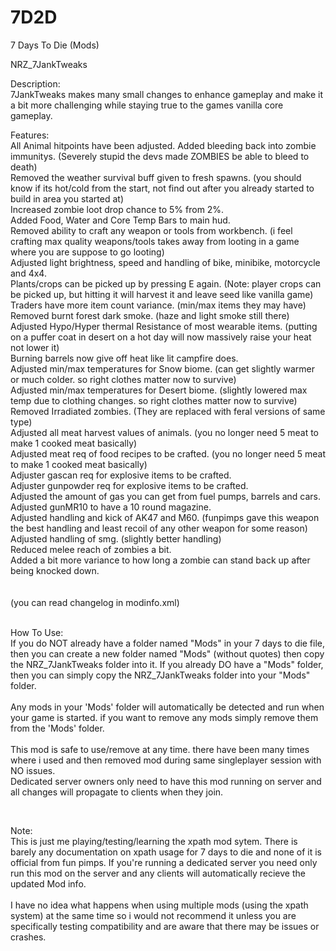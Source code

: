 # 7D2D
7 Days To Die (Mods)

NRZ_7JankTweaks

Description:
</br>
	7JankTweaks makes many small changes to enhance gameplay and make it a bit more challenging while staying true to the games vanilla core gameplay.

       


Features:
</br>
	All Animal hitpoints have been adjusted.
				Added bleeding back into zombie immunitys. (Severely stupid the devs made ZOMBIES be able to bleed to death)</br>
				Removed the weather survival buff given to fresh spawns. (you should know if its hot/cold from the start, not find out after you already started to build in area you started at)</br>
				Increased zombie loot drop chance to 5% from 2%.</br>
				Added Food, Water and Core Temp Bars to main hud.</br>
				Removed ability to craft any weapon or tools from workbench. (i feel crafting max quality weapons/tools takes away from looting in a game where you are suppose to go looting)</br>
				Adjusted light brightness, speed and handling of bike, minibike, motorcycle and 4x4.</br>
				Plants/crops can be picked up by pressing E again. (Note: player crops can be picked up, but hitting it will harvest it and leave seed like vanilla game)</br>
				Traders have more item count variance. (min/max items they may have)</br>
				Removed burnt forest dark smoke. (haze and light smoke still there)</br>
				Adjusted Hypo/Hyper thermal Resistance of most wearable items. (putting on a puffer coat in desert on a hot day will now massively raise your heat not lower it)</br>
				Burning barrels now give off heat like lit campfire does.</br>
				Adjusted min/max temperatures for Snow biome. (can get slightly warmer or much colder. so right clothes matter now to survive)</br>
				Adjusted min/max temperatures for Desert biome. (slightly lowered max temp due to clothing changes. so right clothes matter now to survive)</br>
				Removed Irradiated zombies. (They are replaced with feral versions of same type)</br>
				Adjusted all meat harvest values of animals.	(you no longer need 5 meat to make 1 cooked meat basically)</br>
				Adjusted meat req of food recipes to be crafted. (you no longer need 5 meat to make 1 cooked meat basically)</br>
				Adjuster gascan req for explosive items to be crafted.</br>
				Adjuster gunpowder req for explosive items to be crafted.</br>
				Adjusted the amount of gas you can get from fuel pumps, barrels and cars.</br>
				Adjusted gunMR10 to have a 10 round magazine.</br>
				Adjusted handling and kick of AK47 and M60. (funpimps gave this weapon the best handling and least recoil of any other weapon for some reason)</br>
				Adjusted handling of smg. (slightly better handling)</br> 
				Reduced melee reach of zombies a bit.</br> 
				Added a bit more variance to how long a zombie can stand back up after being knocked down.</br>
	</br></br>
(you can read changelog in modinfo.xml)
</br></br>

How To Use:
</br> 
If you do NOT already have a folder named "Mods" in your 7 days to die file, then you can create a new folder named "Mods" (without quotes) then copy the NRZ_7JankTweaks folder into it.
If you already DO have a "Mods" folder, then you can simply copy the NRZ_7JankTweaks folder into your "Mods" folder.
</br></br>
Any mods in your 'Mods' folder will automatically be detected and run when your game is started.
if you want to remove any mods simply remove them from the 'Mods' folder. 
</br></br>
This mod is safe to use/remove at any time. there have been many times where i used and then removed mod during same singleplayer session with NO issues.</br>Dedicated server owners only need to have this mod running on server and all changes will propagate to clients when they join.

</br>

Note:
</br>
This is just me playing/testing/learning the xpath mod sytem.
There is barely any documentation on xpath usage for 7 days to die and none of it is official from fun pimps.
If you're running a dedicated server you need only run this mod on the server and any clients will automatically recieve the updated Mod info.
</br></br>
I have no idea what happens when using multiple mods (using the xpath system) at the same time so i would not recommend it unless you are specifically testing compatibility and are aware that there may be issues or crashes.
